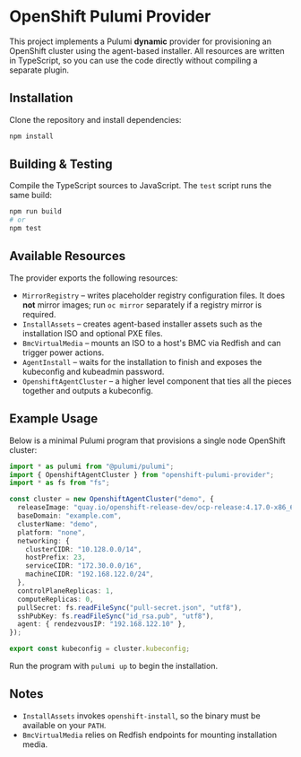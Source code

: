 # OpenShift Pulumi Provider

This project implements a Pulumi **dynamic** provider for provisioning an OpenShift cluster using the agent-based installer. All resources are written in TypeScript, so you can use the code directly without compiling a separate plugin.

## Installation

Clone the repository and install dependencies:

```bash
npm install
```

## Building & Testing

Compile the TypeScript sources to JavaScript. The `test` script runs the same build:

```bash
npm run build
# or
npm test
```

## Available Resources

The provider exports the following resources:

- `MirrorRegistry` – writes placeholder registry configuration files. It does **not** mirror images; run `oc mirror` separately if a registry mirror is required.
- `InstallAssets` – creates agent-based installer assets such as the installation ISO and optional PXE files.
- `BmcVirtualMedia` – mounts an ISO to a host's BMC via Redfish and can trigger power actions.
- `AgentInstall` – waits for the installation to finish and exposes the kubeconfig and kubeadmin password.
- `OpenshiftAgentCluster` – a higher level component that ties all the pieces together and outputs a kubeconfig.

## Example Usage

Below is a minimal Pulumi program that provisions a single node OpenShift cluster:

```typescript
import * as pulumi from "@pulumi/pulumi";
import { OpenshiftAgentCluster } from "openshift-pulumi-provider";
import * as fs from "fs";

const cluster = new OpenshiftAgentCluster("demo", {
  releaseImage: "quay.io/openshift-release-dev/ocp-release:4.17.0-x86_64",
  baseDomain: "example.com",
  clusterName: "demo",
  platform: "none",
  networking: {
    clusterCIDR: "10.128.0.0/14",
    hostPrefix: 23,
    serviceCIDR: "172.30.0.0/16",
    machineCIDR: "192.168.122.0/24",
  },
  controlPlaneReplicas: 1,
  computeReplicas: 0,
  pullSecret: fs.readFileSync("pull-secret.json", "utf8"),
  sshPubKey: fs.readFileSync("id_rsa.pub", "utf8"),
  agent: { rendezvousIP: "192.168.122.10" },
});

export const kubeconfig = cluster.kubeconfig;
```

Run the program with `pulumi up` to begin the installation.

## Notes

- `InstallAssets` invokes `openshift-install`, so the binary must be available on your `PATH`.
- `BmcVirtualMedia` relies on Redfish endpoints for mounting installation media.
